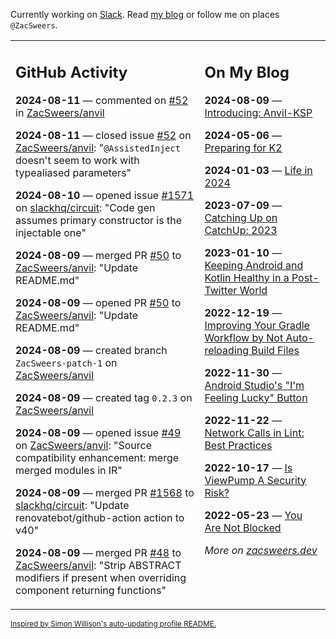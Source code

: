 Currently working on [Slack](https://slack.com/). Read [my blog](https://zacsweers.dev/) or follow me on places `@ZacSweers`.

<table><tr><td valign="top" width="60%">

## GitHub Activity
<!-- githubActivity starts -->
**2024-08-11** — commented on [#52](https://github.com/ZacSweers/anvil/issues/52#issuecomment-2282963076) in [ZacSweers/anvil](https://github.com/ZacSweers/anvil)

**2024-08-11** — closed issue [#52](https://github.com/ZacSweers/anvil/issues/52) on [ZacSweers/anvil](https://github.com/ZacSweers/anvil): "`@AssistedInject` doesn't seem to work with typealiased parameters"

**2024-08-10** — opened issue [#1571](https://github.com/slackhq/circuit/issues/1571) on [slackhq/circuit](https://github.com/slackhq/circuit): "Code gen assumes primary constructor is the injectable one"

**2024-08-09** — merged PR [#50](https://github.com/ZacSweers/anvil/pull/50) to [ZacSweers/anvil](https://github.com/ZacSweers/anvil): "Update README.md"

**2024-08-09** — opened PR [#50](https://github.com/ZacSweers/anvil/pull/50) to [ZacSweers/anvil](https://github.com/ZacSweers/anvil): "Update README.md"

**2024-08-09** — created branch `ZacSweers-patch-1` on [ZacSweers/anvil](https://github.com/ZacSweers/anvil)

**2024-08-09** — created tag `0.2.3` on [ZacSweers/anvil](https://github.com/ZacSweers/anvil)

**2024-08-09** — opened issue [#49](https://github.com/ZacSweers/anvil/issues/49) on [ZacSweers/anvil](https://github.com/ZacSweers/anvil): "Source compatibility enhancement: merge merged modules in IR"

**2024-08-09** — merged PR [#1568](https://github.com/slackhq/circuit/pull/1568) to [slackhq/circuit](https://github.com/slackhq/circuit): "Update renovatebot/github-action action to v40"

**2024-08-09** — merged PR [#48](https://github.com/ZacSweers/anvil/pull/48) to [ZacSweers/anvil](https://github.com/ZacSweers/anvil): "Strip ABSTRACT modifiers if present when overriding component returning functions"
<!-- githubActivity ends -->
</td><td valign="top" width="40%">

## On My Blog
<!-- blog starts -->
**2024-08-09** — [Introducing: Anvil-KSP](https://www.zacsweers.dev/introducing-anvil-ksp/)

**2024-05-06** — [Preparing for K2](https://www.zacsweers.dev/preparing-for-k2/)

**2024-01-03** — [Life in 2024](https://www.zacsweers.dev/life-in-2024/)

**2023-07-09** — [Catching Up on CatchUp: 2023](https://www.zacsweers.dev/catching-up-on-catchup-2023/)

**2023-01-10** — [Keeping Android and Kotlin Healthy in a Post-Twitter World](https://www.zacsweers.dev/keeping-android-healthy/)

**2022-12-19** — [Improving Your Gradle Workflow by Not Auto-reloading Build Files](https://www.zacsweers.dev/improving-your-workflow-by-not-auto-reloading-build-files/)

**2022-11-30** — [Android Studio's "I'm Feeling Lucky" Button](https://www.zacsweers.dev/android-studios-im-feeling-lucky-button/)

**2022-11-22** — [Network Calls in Lint: Best Practices](https://www.zacsweers.dev/network-calls-in-lint-best-practices/)

**2022-10-17** — [Is ViewPump A Security Risk?](https://www.zacsweers.dev/is-viewpump-a-security-risk/)

**2022-05-23** — [You Are Not Blocked](https://www.zacsweers.dev/you-are-not-blocked/)
<!-- blog ends -->
_More on [zacsweers.dev](https://zacsweers.dev/)_
</td></tr></table>

<sub><a href="https://simonwillison.net/2020/Jul/10/self-updating-profile-readme/">Inspired by Simon Willison's auto-updating profile README.</a></sub>